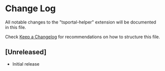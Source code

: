 # Change Log

All notable changes to the "tsportal-helper" extension will be documented in this file.

Check [Keep a Changelog](http://keepachangelog.com/) for recommendations on how to structure this file.

## [Unreleased]

- Initial release